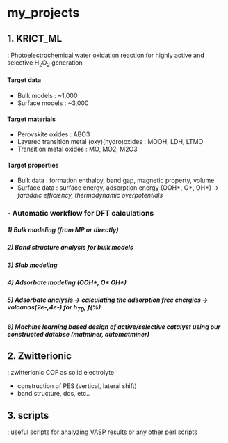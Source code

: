 # my_projects

## 1. KRICT_ML
: Photoelectrochemical water oxidation reaction for highly active and selective H<sub>2</sub>O<sub>2</sub> generation

#### Target data
- Bulk models : ~1,000
- Surface models : ~3,000

#### Target materials
- Perovskite oxides : ABO3
- Layered transition metal (oxy)(hydro)oxides : MOOH, LDH, LTMO
- Transition metal oxides : MO, MO2, M2O3

#### Target properties
- Bulk data : formation enthalpy, band gap, magnetic property, volume
- Surface data : surface energy, adsorption energy (OOH*, O*, OH*)
-> _faradaic efficiency, thermodynamic overpotentials_

### - Automatic workflow for DFT calculations
##### 1) Bulk modeling (from MP or directly)
##### 2) Band structure analysis for bulk models
##### 3) Slab modeling
##### 4) Adsorbate modeling (OOH*, O* OH*)
##### 5) Adsorbate analysis -> calculating the adsorption free energies -> volcanos(2e-,4e-) for h<sub>TD</sub>, f(%)
##### 6) Machine learning based design of active/selective catalyst using our constructed databse (matminer, automatminer)

## 2. Zwitterionic
: zwitterionic COF as solid electrolyte
- construction of PES (vertical, lateral shift)
- band structure, dos, etc..


## 3. scripts
: useful scripts for analyzing VASP results or any other perl scripts 
